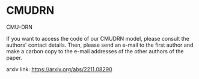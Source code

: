 # CMUDRN
CMU-DRN

If you want to access the code of our CMUDRN model, please consult the authors' contact details. Then, please send an e-mail to the first author and make a carbon copy to the e-mail addresses of the other authors of the paper.

arxiv link: https://arxiv.org/abs/2211.08290
